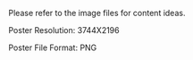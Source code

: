 Please refer to the image files for content ideas.

Poster Resolution: 3744X2196

Poster File Format: PNG
